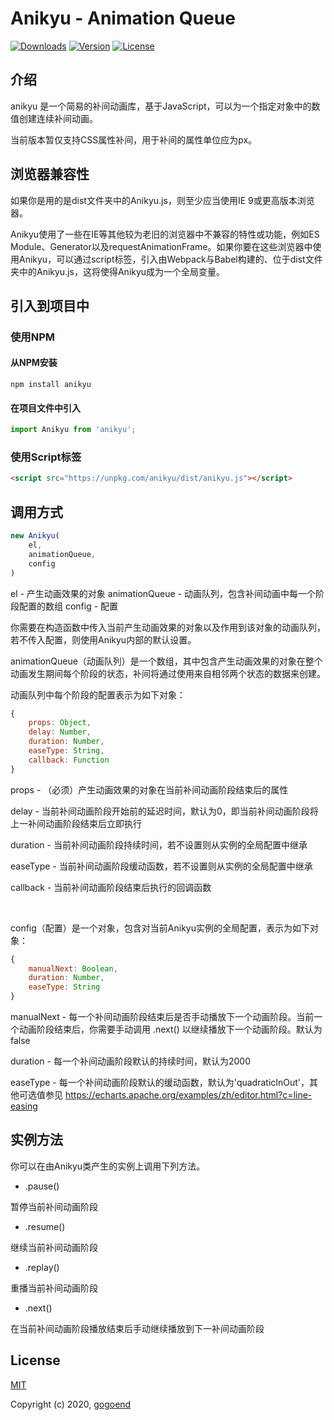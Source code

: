 # Anikyu - Animation Queue

  <a href="https://npmcharts.com/compare/anikyu?minimal=true"><img src="https://img.shields.io/npm/dm/anikyu.svg" alt="Downloads"></a>
  <a href="https://www.npmjs.com/package/anikyu"><img src="https://img.shields.io/npm/v/anikyu.svg" alt="Version"></a>
  <a href="https://www.npmjs.com/package/anikyu"><img src="https://img.shields.io/npm/l/anikyu.svg" alt="License"></a>

## 介绍

anikyu 是一个简易的补间动画库，基于JavaScript，可以为一个指定对象中的数值创建连续补间动画。

当前版本暂仅支持CSS属性补间，用于补间的属性单位应为px。


## 浏览器兼容性

如果你是用的是dist文件夹中的Anikyu.js，则至少应当使用IE 9或更高版本浏览器。

Anikyu使用了一些在IE等其他较为老旧的浏览器中不兼容的特性或功能，例如ES Module、Generator以及requestAnimationFrame。如果你要在这些浏览器中使用Anikyu，可以通过script标签，引入由Webpack与Babel构建的、位于dist文件夹中的Anikyu.js，这将使得Anikyu成为一个全局变量。


## 引入到项目中

### 使用NPM
#### 从NPM安装
```shell
npm install anikyu
```

#### 在项目文件中引入
```JavaScript
import Anikyu from 'anikyu';
```

### 使用Script标签
```HTML
<script src="https://unpkg.com/anikyu/dist/anikyu.js"></script>
```


## 调用方式

```JavaScript
new Anikyu(
    el,
    animationQueue,
    config
)
```

el - 产生动画效果的对象
animationQueue - 动画队列，包含补间动画中每一个阶段配置的数组
config - 配置

你需要在构造函数中传入当前产生动画效果的对象以及作用到该对象的动画队列，若不传入配置，则使用Anikyu内部的默认设置。

animationQueue（动画队列）是一个数组，其中包含产生动画效果的对象在整个动画发生期间每个阶段的状态，补间将通过使用来自相邻两个状态的数据来创建。

动画队列中每个阶段的配置表示为如下对象：

```JavaScript
{
    props: Object,
    delay: Number,
    duration: Number,
    easeType: String,
    callback: Function
}
```

props - （必须）产生动画效果的对象在当前补间动画阶段结束后的属性

delay - 当前补间动画阶段开始前的延迟时间，默认为0，即当前补间动画阶段将上一补间动画阶段结束后立即执行

duration - 当前补间动画阶段持续时间，若不设置则从实例的全局配置中继承

easeType - 当前补间动画阶段缓动函数，若不设置则从实例的全局配置中继承

callback - 当前补间动画阶段结束后执行的回调函数

<br />

config（配置）是一个对象，包含对当前Anikyu实例的全局配置，表示为如下对象：

```JavaScript
{
    manualNext: Boolean,
    duration: Number,
    easeType: String
}
```

manualNext - 每一个补间动画阶段结束后是否手动播放下一个动画阶段。当前一个动画阶段结束后，你需要手动调用 .next() 以继续播放下一个动画阶段。默认为false

duration - 每一个补间动画阶段默认的持续时间，默认为2000

easeType - 每一个补间动画阶段默认的缓动函数，默认为'quadraticInOut'，其他可选值参见 <https://echarts.apache.org/examples/zh/editor.html?c=line-easing>


## 实例方法

你可以在由Anikyu类产生的实例上调用下列方法。

- .pause()

暂停当前补间动画阶段

- .resume()

继续当前补间动画阶段

- .replay()

重播当前补间动画阶段

- .next()

在当前补间动画阶段播放结束后手动继续播放到下一补间动画阶段


## License

[MIT](http://opensource.org/licenses/MIT)

Copyright (c) 2020, [gogoend](http://github.com/gogoend)
